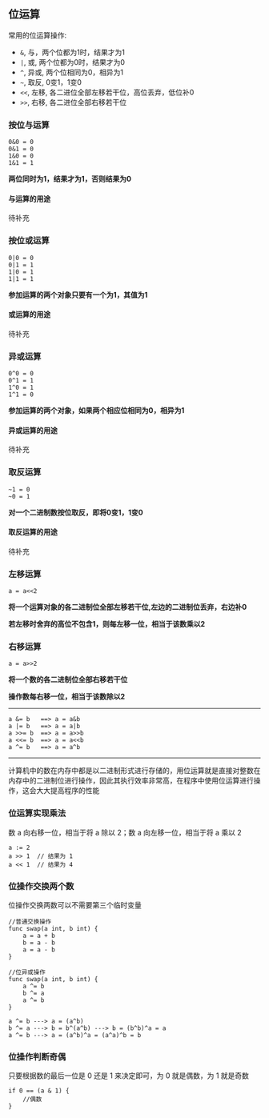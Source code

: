## 位运算

常用的位运算操作:

- `&`, 与，两个位都为1时，结果才为1
- `|`, 或, 两个位都为0时，结果才为0
- `^`, 异或, 两个位相同为0，相异为1
- `~`, 取反, 0变1，1变0
- `<<`, 左移, 各二进位全部左移若干位，高位丢弃，低位补0
- `>>`, 右移, 各二进位全部右移若干位


### 按位与运算

```
0&0 = 0
0&1 = 0
1&0 = 0
1&1 = 1
```

**两位同时为1，结果才为1，否则结果为0**

#### 与运算的用途

待补充

### 按位或运算

```
0|0 = 0
0|1 = 1
1|0 = 1
1|1 = 1
```

**参加运算的两个对象只要有一个为1，其值为1**

#### 或运算的用途

待补充

### 异或运算

```
0^0 = 0
0^1 = 1
1^0 = 1
1^1 = 0
```

**参加运算的两个对象，如果两个相应位相同为0，相异为1**

#### 异或运算的用途

待补充


### 取反运算

```
~1 = 0
~0 = 1
```

**对一个二进制数按位取反，即将0变1，1变0**

#### 取反运算的用途

待补充


### 左移运算

```
a = a<<2
```

**将一个运算对象的各二进制位全部左移若干位,左边的二进制位丢弃，右边补0**

**若左移时舍弃的高位不包含1，则每左移一位，相当于该数乘以2**


### 右移运算

```
a = a>>2
```

**将一个数的各二进制位全部右移若干位**

**操作数每右移一位，相当于该数除以2**


--------------------------------------


```
a &= b   ==> a = a&b
a |= b   ==> a = a|b
a >>= b  ==> a = a>>b
a <<= b  ==> a = a<<b
a ^= b   ==> a = a^b
```

-----------------------------------------------------

计算机中的数在内存中都是以二进制形式进行存储的，用位运算就是直接对整数在内存中的二进制位进行操作，因此其执行效率非常高，在程序中使用位运算进行操作，这会大大提高程序的性能


### 位运算实现乘法

数 a 向右移一位，相当于将 a 除以 2；数 a 向左移一位，相当于将 a 乘以 2

```
a := 2
a >> 1  // 结果为 1
a << 1  // 结果为 4
```

### 位操作交换两个数

位操作交换两数可以不需要第三个临时变量
```
//普通交换操作
func swap(a int, b int) {
    a = a + b
    b = a - b
    a = a - b
}

//位异或操作
func swap(a int, b int) {
    a ^= b
    b ^= a
    a ^= b
}

a ^= b ---> a = (a^b)
b ^= a ---> b = b^(a^b) ---> b = (b^b)^a = a
a ^= b ---> a = (a^b)^a = (a^a)^b = b
```

### 位操作判断奇偶

只要根据数的最后一位是 0 还是 1 来决定即可，为 0 就是偶数，为 1 就是奇数

```
if 0 == (a & 1) {
    //偶数
}
```


